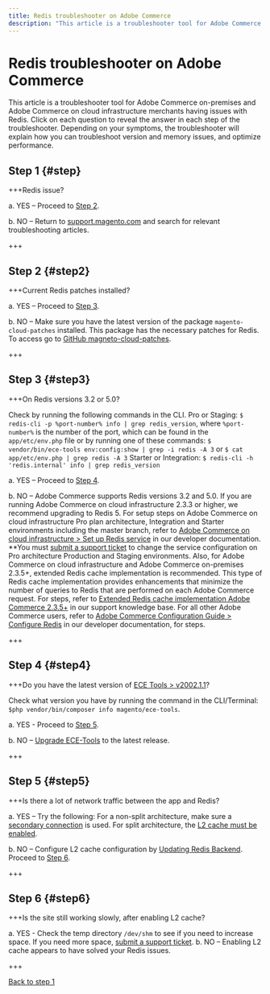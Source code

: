 ```yaml
---
title: Redis troubleshooter on Adobe Commerce
description: "This article is a troubleshooter tool for Adobe Commerce on-premises and Adobe Commerce on cloud infrastructure merchants having issues with Redis. Click on each question to reveal the answer in each step of the troubleshooter. Depending on your symptoms and configuration, the troubleshooter will explain how to troubleshoot version and memory issues and optimize performance."
---
```


# Redis troubleshooter on Adobe Commerce

This article is a troubleshooter tool for Adobe Commerce on-premises and Adobe Commerce on cloud infrastructure merchants having issues with Redis. Click on each question to reveal the answer in each step of the troubleshooter. Depending on your symptoms, the troubleshooter will explain how you can troubleshoot version and memory issues, and optimize performance.

## Step 1 {#step}

+++Redis issue?

a. YES – Proceed to [Step 2](#step2)</a>.

b. NO – Return to [support.magento.com](https://support.magento.com/hc/en-us) and search for relevant troubleshooting articles.

+++

## Step 2 {#step2}

+++Current Redis patches installed?

a. YES – Proceed to [Step 3](#step3)</a>.

b. NO – Make sure you have the latest version of the package `magento-cloud-patches` installed. This package has the necessary patches for Redis. To access go to [GitHub magneto-cloud-patches](https://github.com/magento/magento-cloud-patches/).

+++

## Step 3 {#step3}

+++On Redis versions 3.2 or 5.0? 

Check by running the following commands in the CLI. Pro or Staging: `$ redis-cli -p %port-number% info | grep redis_version`, where `%port-number%` is the number of the port, which can be found in the `app/etc/env.php` file or by running one of these commands: `$ vendor/bin/ece-tools env:config:show | grep -i redis -A 3` or `$ cat app/etc/env.php | grep redis -A 3` Starter or Integration: `$ redis-cli -h 'redis.internal' info | grep redis_version`

a. YES – Proceed to [Step 4](#step4).

b. NO – Adobe Commerce supports Redis versions 3.2 and 5.0. If you are running Adobe Commerce on cloud infrastructure 2.3.3 or higher, we recommend upgrading to Redis 5. For setup steps on Adobe Commerce on cloud infrastructure Pro plan architecture, Integration and Starter environments including the master branch, refer to [Adobe Commerce on cloud infrastructure > Set up Redis service](https://devdocs.magento.com/cloud/project/services-redis.html)</a> in our developer documentation. **You must [submit a support ticket](https://support.magento.com/hc/en-us/articles/360019088251) to change the service configuration on Pro architecture Production and Staging environments. Also, for Adobe Commerce on cloud infrastructure and Adobe Commerce on-premises 2.3.5+, extended Redis cache implementation is recommended. This type of Redis cache implementation provides enhancements that minimize the number of queries to Redis that are performed on each Adobe Commerce request. For steps, refer to [Extended Redis cache implementation Adobe Commerce 2.3.5+](https://support.magento.com/hc/en-us/articles/360049292532) in our support knowledge base. For all other Adobe Commerce users, refer to [Adobe Commerce Configuration Guide > Configure Redis](https://devdocs.magento.com/guides/v2.4/config-guide/redis/config-redis.html) in our developer documentation, for steps.

+++

## Step 4 {#step4}

+++Do you have the latest version of [ECE Tools > v2002.1.1](https://github.com/magento/ece-tools/releases)?

Check what version you have by running the command in the CLI/Terminal: `$php vendor/bin/composer info magento/ece-tools`.

a. YES - Proceed to [Step 5](#step5).

b. NO – [Upgrade ECE-Tools](https://devdocs.magento.com/cloud/project/ece-tools-update.html) to the latest release.

+++

## Step 5 {#step5}

+++Is there a lot of network traffic between the app and Redis?

a. YES – Try the following: For a non-split architecture, make sure a [secondary connection](https://support.magento.com/hc/en-us/articles/360037391972) is used. For split architecture, the [L2 cache must be enabled](https://devdocs.magento.com/guides/v2.4/config-guide/cache/two-level-cache.html).

b. NO – Configure L2 cache configuration by [Updating Redis Backend](https://devdocs.magento.com/cloud/env/variables-deploy.html#redis_backend). Proceed to [Step 6](#step6).

+++

## Step 6 {#step6}

+++Is the site still working slowly, after enabling L2 cache?

a. YES - Check the temp directory `/dev/shm` to see if you need to increase space. If you need more space, [submit a support ticket](https://support.magento.com/hc/en-us/articles/360019088251).
b. NO – Enabling L2 cache appears to have solved your Redis issues.

+++

[Back to step 1](#step1)
